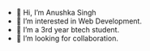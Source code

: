 - 👋 Hi, I’m Anushka Singh
- 👀 I’m interested in Web Development.
- 🌱 I’m a 3rd year btech student.
- 💞️ I’m looking for collaboration.

